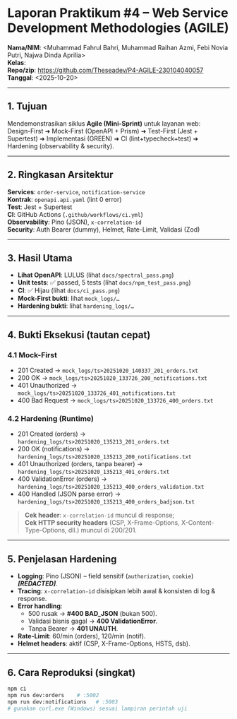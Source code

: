 # Laporan Praktikum #4 – Web Service Development Methodologies (AGILE)
**Nama/NIM**: <Muhammad Fahrul Bahri, Muhammad Raihan Azmi, Febi Novia Putri, Najwa Dinda Aprilia>  
**Kelas**: <TI23B>  
**Repo/zip**: <https://github.com/Theseadev/P4-AGILE-230104040057>  
**Tanggal**: <2025-10-20>  

---

## 1. Tujuan
Mendemonstrasikan siklus **Agile (Mini-Sprint)** untuk layanan web:  
Design-First ➜ Mock-First (OpenAPI + Prism) ➜ Test-First (Jest + Supertest) ➜ Implementasi (GREEN) ➜ CI (lint+typecheck+test) ➜ Hardening (observability & security).

---

## 2. Ringkasan Arsitektur
**Services**: `order-service`, `notification-service`  
**Kontrak**: `openapi.api.yaml` (lint 0 error)  
**Test**: Jest + Supertest  
**CI**: GitHub Actions (`.github/workflows/ci.yml`)  
**Observability**: Pino (JSON), `x-correlation-id`  
**Security**: Auth Bearer (dummy), Helmet, Rate-Limit, Validasi (Zod)

---

## 3. Hasil Utama
- **Lihat OpenAPI**: LULUS (lihat `docs/spectral_pass.png`)
- **Unit tests**: ✅ passed, 5 tests (lihat `docs/npm_test_pass.png`)
- **CI**: ✅ Hijau (lihat `docs/ci_pass.png`)
- **Mock-First bukti**: lihat `mock_logs/…`
- **Hardening bukti**: lihat `hardening_logs/…`

---

## 4. Bukti Eksekusi (tautan cepat)
### 4.1 Mock-First
- 201 Created → `mock_logs/ts>20251020_140337_201_orders.txt`
- 200 OK → `mock_logs/ts>20251020_133726_200_notifications.txt`
- 401 Unauthorized → `mock_logs/ts>20251020_133726_401_notifications.txt`
- 400 Bad Request → `mock_logs/ts>20251020_133726_400_orders.txt`

### 4.2 Hardening (Runtime)
- 201 Created (orders) → `hardening_logs/ts>20251020_135213_201_orders.txt`
- 200 OK (notifications) → `hardening_logs/ts>20251020_135213_200_notifications.txt`
- 401 Unauthorized (orders, tanpa bearer) → `hardening_logs/ts>20251020_135213_401_orders.txt`
- 400 ValidationError (orders) → `hardening_logs/ts>20251020_135213_400_orders_validation.txt`
- 400 Handled (JSON parse error) → `hardening_logs/ts>20251020_135213_400_orders_badjson.txt`

> **Cek header**: `x-correlation-id` muncul di response;  
> **Cek HTTP security headers** (CSP, X-Frame-Options, X-Content-Type-Options, dll.) muncul di 200/201.

---

## 5. Penjelasan Hardening
- **Logging**: Pino (JSON) – field sensitif (`authorization`, `cookie`) ***[REDACTED]***.
- **Tracing**: `x-correlation-id` disisipkan lebih awal & konsisten di log & response.
- **Error handling**:
  - 500 rusak → **#400 BAD_JSON** (bukan 500).
  - Validasi bisnis gagal → **400 ValidationError**.
  - Tanpa Bearer → **401 UNAUTH**.
- **Rate-Limit**: 60/min (orders), 120/min (notif).
- **Helmet headers**: aktif (CSP, X-Frame-Options, HSTS, dsb).

---

## 6. Cara Reproduksi (singkat)
```bash
npm ci
npm run dev:orders    # :5002
npm run dev:notifications   # :5003
# gunakan curl.exe (Windows) sesuai lampiran perintah uji
